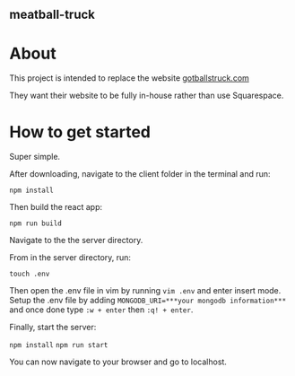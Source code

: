 ## meatball-truck

# About
This project is intended to replace the website [gotballstruck.com](https://www.gotballstruck.com/)

They want their website to be fully in-house rather than use Squarespace.

# How to get started
Super simple.

After downloading, navigate to the client folder in the terminal and run:

```npm install```

Then build the react app:

```npm run build```

Navigate to the the server directory.

From in the server directory, run:

```touch .env```

Then open the .env file in vim by running ```vim .env``` and enter insert mode.
Setup the .env file by adding ```MONGODB_URI=***your mongodb information***``` and once done type ```:w + enter``` then ```:q! + enter```.

Finally, start the server:

```npm install```
```npm run start```

You can now navigate to your browser and go to localhost.
